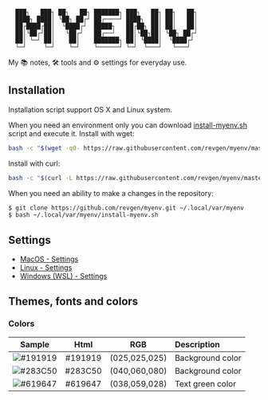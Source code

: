 ```
  ███┐   ███┐ ██┐   ██┐ ███████┐ ███┐   ██┐ ██┐   ██┐
  ████┐ ████│ └██┐ ██┌┘ ██┌────┘ ████┐  ██│ ██│   ██│
  ██┌████┌██│  └████┌┘  █████┐   ██┌██┐ ██│ ██│   ██│
  ██│└██┌┘██│   └██┌┘   ██┌──┘   ██│└██┐██│ └██┐ ██┌┘
  ██│ └─┘ ██│    ██│    ███████┐ ██│ └████│  └████┌┘
  └─┘     └─┘    └─┘    └──────┘ └─┘  └───┘   └───┘
```

My 📚 notes, 🛠 tools and ⚙️ settings for everyday use.


## Installation

Installation script support OS X and Linux system.

When you need an environment only you can download 
[install-myenv.sh](https://raw.githubusercontent.com/revgen/myenv/master/install-myenv.sh) script and execute it.
Install with wget:
```bash
bash -c "$(wget -qO- https://raw.githubusercontent.com/revgen/myenv/master/install-myenv.sh)"
```
Install with curl:
```bash
bash -c "$(curl -L https://raw.githubusercontent.com/revgen/myenv/master/install-myenv.sh)"
```

When you need an ability to make a changes in the repository:
```bash
$ git clone https://github.com/revgen/myenv.git ~/.local/var/myenv
$ bash ~/.local/var/myenv/install-myenv.sh
```

## Settings

* [MacOS - Settings](https://github.com/revgen/myenv/tree/master/macos/setup)
* [Linux - Settings](https://github.com/revgen/myenv/tree/master/linux/setup)
* [Windows (WSL) - Settings](https://github.com/revgen/myenv/tree/master/wsl/setup)


## Themes, fonts and colors 

### Colors

| Sample |  Html  |      RGB     | Description        |
|:--:|:-----:|:------------:|:-------------------|
|![#191919][color-191919]|#191919|(025,025,025) | Background color   |
|![#283C50][color-283C50]|#283C50|(040,060,080) | Background color   |
|![#619647][color-619647]|#619647|(038,059,028) | Text green color   |


[color-191919]: http://dummyimage.com/32x32/191919/191919.png
[color-283C50]: http://dummyimage.com/32x32/283C50/283C50.png
[color-619647]: http://dummyimage.com/32x32/619647/619647.png
